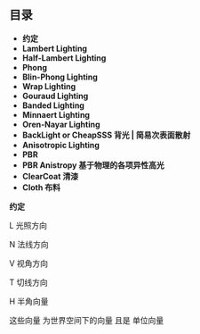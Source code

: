 
## **目录**

*   **约定**
*   **Lambert Lighting**
*   **Half-Lambert Lighting**
*   **Phong**
*   **Blin-Phong Lighting**
*   **Wrap Lighting**
*   **Gouraud Lighting**
*   **Banded Lighting**
*   **Minnaert Lighting**
*   **Oren-Nayar Lighting**
*   **BackLight or CheapSSS 背光 | 简易次表面散射**
*   **Anisotropic Lighting**
*   **PBR**
*   **PBR Anistropy 基于物理的各项异性高光**
*   **ClearCoat 清漆**
*   **Cloth 布料**

**约定**

L 光照方向

N 法线方向

V 视角方向

T 切线方向

H 半角向量

这些向量 为世界空间下的向量 且是 单位向量
